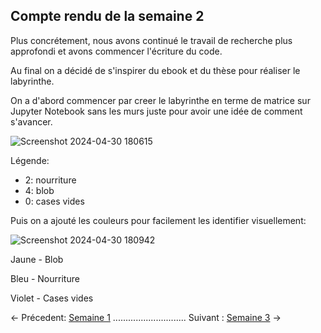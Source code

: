 ## Compte rendu de la semaine 2

Plus concrétement, nous avons continué le travail de recherche plus approfondi et avons commencer l'écriture du code.

Au final on a décidé de s'inspirer du ebook et du thèse pour réaliser le labyrinthe.

On a d'abord commencer par creer le labyrinthe en terme de matrice sur Jupyter Notebook sans les murs juste pour avoir une idée de comment s'avancer.


![Screenshot 2024-04-30 180615](https://github.com/are-dynamic-2024-g4/croissance-du-blob/assets/160231182/a3f40e91-bec5-472e-9940-28dd465b176a)

Légende: 
- 2: nourriture
- 4: blob
- 0: cases vides

Puis on a ajouté les couleurs pour facilement les identifier visuellement:

![Screenshot 2024-04-30 180942](https://github.com/are-dynamic-2024-g4/croissance-du-blob/assets/160231182/afc47d49-44a3-4b99-8e80-33c13bfcd7bb)


Jaune - Blob

Bleu - Nourriture

Violet - Cases vides


<- Précedent: [Semaine 1](https://are-dynamic-2024-g4.github.io/croissance-du-blob/semaine1) ............................. Suivant : [Semaine 3](https://are-dynamic-2024-g4.github.io/croissance-du-blob/semaine3) ->

